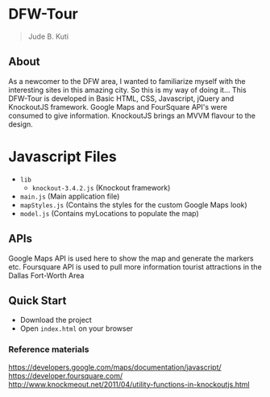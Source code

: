 # DFW-Tour

> Jude B. Kuti

## About
As a newcomer to the DFW area, I wanted to familiarize myself with the interesting sites in this amazing city. So this is my way of doing it...
This DFW-Tour is developed in Basic HTML, CSS, Javascript, jQuery and KnockoutJS framework. Google Maps and FourSquare API's  were consumed to give information. KnockoutJS brings an MVVM flavour to the design. 


# Javascript Files
- `lib`
    - `knockout-3.4.2.js` (Knockout framework)
- `main.js` (Main application file)
- `mapStyles.js` (Contains the styles for the custom Google Maps look)
- `model.js` (Contains myLocations to populate the map)


## APIs
Google Maps API is used here to show the map and generate the markers etc.
Foursquare API is used to pull more information tourist attractions in the Dallas Fort-Worth Area

## Quick Start

- Download the project
- Open `index.html` on your browser


### Reference materials
https://developers.google.com/maps/documentation/javascript/
https://developer.foursquare.com/
http://www.knockmeout.net/2011/04/utility-functions-in-knockoutjs.html




